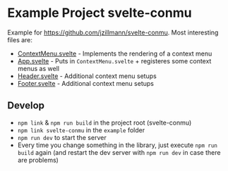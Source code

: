 # Example Project svelte-conmu

Example for https://github.com/jzillmann/svelte-conmu.
Most interesting files are:

- [ContextMenu.svelte](src/lib/ContextMenu.svelte) - Implements the rendering of a context menu
- [App.svelte](src/App.svelte) - Puts in `ContextMenu.svelte` + registeres some context menus as well
- [Header.svelte](src/lib/Header.svelte) - Additional context menu setups
- [Footer.svelte](src/lib/Footer.svelte) - Additional context menu setups

## Develop

- `npm link` & `npm run build` in the project root (svelte-conmu)
- `npm link svelte-conmu` in the `example` folder
- `npm run dev` to start the server
- Every time you change something in the library, just execute `npm run build` again (and restart the dev server with `npm run dev` in case there are problems)
